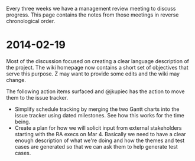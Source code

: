 Every three weeks we have a management review meeting to discuss progress.  This page contains the notes from those meetings in reverse chronological order.

# 2014-02-19

Most of the discussion focused on creating a clear language description of the project.  The wiki homepage now contains a short set of objectives that serve this purpose.  Z may want to provide some edits and the wiki may change.

The following action items surfaced and @jkupiec has the action to move them to the issue tracker.

* Simplify schedule tracking by merging the two Gantt charts into the issue tracker using dated milestones.  See how this works for the time being.
* Create a plan for how we will solicit input from external stakeholders starting with the RA execs on Mar 4.  Basically we need to have a clear enough description of what we're doing and how the themes and test cases are generated so that we can ask them to help generate test cases.

